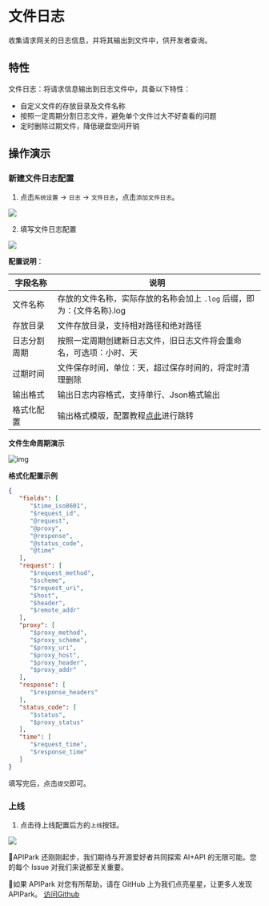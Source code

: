 # 文件日志

收集请求网关的日志信息，并将其输出到文件中，供开发者查询。

## 特性

文件日志：将请求信息输出到日志文件中，具备以下特性：

* 自定义文件的存放目录及文件名称
* 按照一定周期分割日志文件，避免单个文件过大不好查看的问题
* 定时删除过期文件，降低硬盘空间开销

## 操作演示

### 新建文件日志配置

1. 点击`系统设置` -> `日志` -> `文件日志`，点击`添加文件日志`。

![](images/2024-10-27/6e7b1882deeaa54d04707f7b6837a86918b368c297b5d35f634ef87c52dc4072.png)  


2. 填写文件日志配置

![](images/2024-10-27/a509fb623955445b04e898b407ea5f99ce152fc44661c6ecaeb7c2d57b3ffe0b.png)  


**配置说明**：

| 字段名称     | 说明                                                         |
| ------------ | ------------------------------------------------------------ |
| 文件名称     | 存放的文件名称，实际存放的名称会加上 `.log` 后缀，即为：\{文件名称\}.log |
| 存放目录     | 文件存放目录，支持相对路径和绝对路径                         |
| 日志分割周期 | 按照一定周期创建新日志文件，旧日志文件将会重命名，可选项：小时、天 |
| 过期时间     | 文件保存时间，单位：天，超过保存时间的，将定时清理删除       |
| 输出格式     | 输出日志内容格式，支持单行、Json格式输出                     |
| 格式化配置   | 输出格式模版，配置教程[点此](https://help.apinto.com/docs/formatter)进行跳转 |

**文件生命周期演示**

![img](http://data.eolinker.com/course/tgLQMA27ce951803c9e4c6ab3c82a899863c86f86624e01.png)

**格式化配置示例**

```json
{
   "fields": [
      "$time_iso8601",
      "$request_id",
      "@request",
      "@proxy",
      "@response",
      "@status_code",
      "@time"
   ],
   "request": [
      "$request_method",
      "$scheme",
      "$request_uri",
      "$host",
      "$header",
      "$remote_addr"
   ],
   "proxy": [
      "$proxy_method",
      "$proxy_scheme",
      "$proxy_uri",
      "$proxy_host",
      "$proxy_header",
      "$proxy_addr"
   ],
   "response": [
      "$response_headers"
   ],
   "status_code": [
      "$status",
      "$proxy_status"
   ],
   "time": [
      "$request_time",
      "$response_time"
   ]
}
```

填写完后，点击`提交`即可。

### 上线

1. 点击待上线配置后方的`上线`按钮。

![](images/2024-10-27/05a9a722c4dd14850c93058f6f8d0afa08b6f43b49e0f7bb0cf08c307962f792.png)  

🎉APIPark 还刚刚起步，我们期待与开源爱好者共同探索 AI+API 的无限可能。您的每个 Issue 对我们来说都至关重要。

🙏如果 APIPark 对您有所帮助，请在 GitHub 上为我们点亮星星，让更多人发现 APIPark。 [访问Github](https://github.com/APIParkLab/APIPark) 
 
